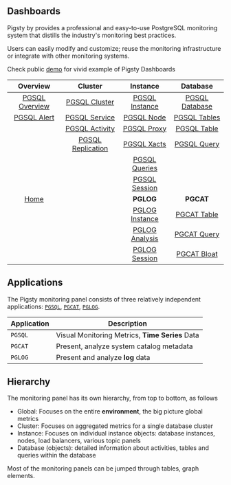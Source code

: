 ## Dashboards

Pigsty by provides a professional and easy-to-use PostgreSQL monitoring system that distills the industry's monitoring best practices.

Users can easily modify and customize; reuse the monitoring infrastructure or integrate with other monitoring systems.

Check public [demo](http://demo.pigsty.cc) for vivid example of Pigsty Dashboards


|            Overview             |            Cluster             |           Instance             |           Database          |
| :----------------------------------------------------------: | :----------------------------------------------------------: | :----------------------------------------------------------: | :----------------------------------------------------------: |
|        [PGSQL Overview](http://demo.pigsty.cc/d/pgsql-overview)        |  [PGSQL Cluster](http://demo.pigsty.cc/d/pgsql-cluster)  | [PGSQL Instance](http://demo.pigsty.cc/d/pgsql-instance) | [PGSQL Database](http://demo.pigsty.cc/d/pgsql-database) |
| [PGSQL Alert](http://demo.pigsty.cc/d/pgsql-alert/) | [PGSQL Service](http://demo.pigsty.cc/d/pgsql-service) | [PGSQL Node](http://demo.pigsty.cc/d/pgsql-node/) | [PGSQL Tables](http://demo.pigsty.cc/d/pgsql-tables) |
|  | [PGSQL Activity](http://demo.pigsty.cc/d/pgsql-activity) | [PGSQL Proxy](http://demo.pigsty.cc/d/pgsql-proxy) | [PGSQL Table](http://demo.pigsty.cc/d/pgsql-table) |
|  | [PGSQL Replication](http://demo.pigsty.cc/d/pgsql-replication) | [PGSQL Xacts](http://demo.pigsty.cc/d/pgsql-xacts) | [PGSQL Query](http://demo.pigsty.cc/d/pgsql-query) |
|  |  | [PGSQL Queries](http://demo.pigsty.cc/d/pgsql-queries) |  |
|  |  |        [PGSQL Session](http://demo.pigsty.cc/d/pgsql-session)        |        |
| [Home](http://demo.pigsty.cc/d/home) |  | **PGLOG** | **PGCAT** |
|            |  |  [PGLOG Instance](http://demo.pigsty.cc/d/pglog-instance)  | [PGCAT Table](http://demo.pigsty.cc/d/pgcat-table/pgcat-table) |
|  |  | [PGLOG Analysis](http://demo.pigsty.cc/d/pglog-analysis) | [PGCAT Query](http://demo.pigsty.cc/d/pgcat-query) |
|  |  | [PGLOG Session](http://demo.pigsty.cc/d/pglog-session) | [PGCAT Bloat](http://demo.pigsty.cc/d/pgcat-bloat) |



## Applications

The Pigsty monitoring panel consists of three relatively independent applications: [`PGSQL`](http://demo.pigsty.cc/d/pgsql-overview), [`PGCAT`](http://demo.pigsty.cc/d/pgcat-table), [`PGLOG`]( http://demo.pigsty.cc/d/pglog-instance).

| Application | Description |
| ------- | -------------------------------- |
| `PGSQL` | Visual Monitoring Metrics, **Time Series** Data |
| `PGCAT` | Present, analyze system catalog metadata |
| `PGLOG` | Present and analyze **log** data |


## Hierarchy

The monitoring panel has its own hierarchy, from top to bottom, as follows

* Global: Focuses on the entire **environment**, the big picture global metrics
* Cluster: Focuses on aggregated metrics for a single database cluster
* Instance: Focuses on individual instance objects: database instances, nodes, load balancers, various topic panels
* Database (objects): detailed information about activities, tables and queries within the database

Most of the monitoring panels can be jumped through tables, graph elements.



